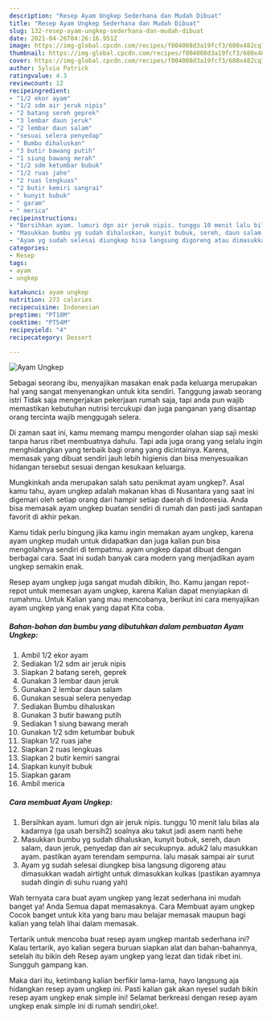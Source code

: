 ```yaml
---
description: "Resep Ayam Ungkep Sederhana dan Mudah Dibuat"
title: "Resep Ayam Ungkep Sederhana dan Mudah Dibuat"
slug: 132-resep-ayam-ungkep-sederhana-dan-mudah-dibuat
date: 2021-04-26T04:26:16.951Z
image: https://img-global.cpcdn.com/recipes/f004008d3a19fcf3/680x482cq70/ayam-ungkep-foto-resep-utama.jpg
thumbnail: https://img-global.cpcdn.com/recipes/f004008d3a19fcf3/680x482cq70/ayam-ungkep-foto-resep-utama.jpg
cover: https://img-global.cpcdn.com/recipes/f004008d3a19fcf3/680x482cq70/ayam-ungkep-foto-resep-utama.jpg
author: Sylvia Patrick
ratingvalue: 4.3
reviewcount: 12
recipeingredient:
- "1/2 ekor ayam"
- "1/2 sdm air jeruk nipis"
- "2 batang sereh geprek"
- "3 lembar daun jeruk"
- "2 lembar daun salam"
- "sesuai selera penyedap"
- " Bumbu dihaluskan"
- "3 butir bawang putih"
- "1 siung bawang merah"
- "1/2 sdm ketumbar bubuk"
- "1/2 ruas jahe"
- "2 ruas lengkuas"
- "2 butir kemiri sangrai"
- " kunyit bubuk"
- " garam"
- " merica"
recipeinstructions:
- "Bersihkan ayam. lumuri dgn air jeruk nipis. tunggu 10 menit lalu bilas ala kadarnya (ga usah bersih2) soalnya aku takut jadi asem nanti hehe"
- "Masukkan bumbu yg sudah dihaluskan, kunyit bubuk, sereh, daun salam, daun jeruk, penyedap dan air secukupnya. aduk2 lalu masukkan ayam. pastikan ayam terendam sempurna. lalu masak sampai air surut"
- "Ayam yg sudah selesai diungkep bisa langsung digoreng atau dimasukkan wadah airtight untuk dimasukkan kulkas (pastikan ayamnya sudah dingin di suhu ruang yah)"
categories:
- Resep
tags:
- ayam
- ungkep

katakunci: ayam ungkep 
nutrition: 273 calories
recipecuisine: Indonesian
preptime: "PT18M"
cooktime: "PT54M"
recipeyield: "4"
recipecategory: Dessert

---
```



![Ayam Ungkep](https://img-global.cpcdn.com/recipes/f004008d3a19fcf3/680x482cq70/ayam-ungkep-foto-resep-utama.jpg)

Sebagai seorang ibu, menyajikan masakan enak pada keluarga merupakan hal yang sangat menyenangkan untuk kita sendiri. Tanggung jawab seorang istri Tidak saja mengerjakan pekerjaan rumah saja, tapi anda pun wajib memastikan kebutuhan nutrisi tercukupi dan juga panganan yang disantap orang tercinta wajib menggugah selera.

Di zaman  saat ini, kamu memang mampu mengorder olahan siap saji meski tanpa harus ribet membuatnya dahulu. Tapi ada juga orang yang selalu ingin menghidangkan yang terbaik bagi orang yang dicintainya. Karena, memasak yang dibuat sendiri jauh lebih higienis dan bisa menyesuaikan hidangan tersebut sesuai dengan kesukaan keluarga. 



Mungkinkah anda merupakan salah satu penikmat ayam ungkep?. Asal kamu tahu, ayam ungkep adalah makanan khas di Nusantara yang saat ini digemari oleh setiap orang dari hampir setiap daerah di Indonesia. Anda bisa memasak ayam ungkep buatan sendiri di rumah dan pasti jadi santapan favorit di akhir pekan.

Kamu tidak perlu bingung jika kamu ingin memakan ayam ungkep, karena ayam ungkep mudah untuk didapatkan dan juga kalian pun bisa mengolahnya sendiri di tempatmu. ayam ungkep dapat dibuat dengan berbagai cara. Saat ini sudah banyak cara modern yang menjadikan ayam ungkep semakin enak.

Resep ayam ungkep juga sangat mudah dibikin, lho. Kamu jangan repot-repot untuk memesan ayam ungkep, karena Kalian dapat menyiapkan di rumahmu. Untuk Kalian yang mau mencobanya, berikut ini cara menyajikan ayam ungkep yang enak yang dapat Kita coba.

<!--inarticleads1-->

##### Bahan-bahan dan bumbu yang dibutuhkan dalam pembuatan Ayam Ungkep:

1. Ambil 1/2 ekor ayam
1. Sediakan 1/2 sdm air jeruk nipis
1. Siapkan 2 batang sereh, geprek
1. Gunakan 3 lembar daun jeruk
1. Gunakan 2 lembar daun salam
1. Gunakan sesuai selera penyedap
1. Sediakan  Bumbu dihaluskan
1. Gunakan 3 butir bawang putih
1. Sediakan 1 siung bawang merah
1. Gunakan 1/2 sdm ketumbar bubuk
1. Siapkan 1/2 ruas jahe
1. Siapkan 2 ruas lengkuas
1. Siapkan 2 butir kemiri sangrai
1. Siapkan  kunyit bubuk
1. Siapkan  garam
1. Ambil  merica




<!--inarticleads2-->

##### Cara membuat Ayam Ungkep:

1. Bersihkan ayam. lumuri dgn air jeruk nipis. tunggu 10 menit lalu bilas ala kadarnya (ga usah bersih2) soalnya aku takut jadi asem nanti hehe
1. Masukkan bumbu yg sudah dihaluskan, kunyit bubuk, sereh, daun salam, daun jeruk, penyedap dan air secukupnya. aduk2 lalu masukkan ayam. pastikan ayam terendam sempurna. lalu masak sampai air surut
1. Ayam yg sudah selesai diungkep bisa langsung digoreng atau dimasukkan wadah airtight untuk dimasukkan kulkas (pastikan ayamnya sudah dingin di suhu ruang yah)




Wah ternyata cara buat ayam ungkep yang lezat sederhana ini mudah banget ya! Anda Semua dapat memasaknya. Cara Membuat ayam ungkep Cocok banget untuk kita yang baru mau belajar memasak maupun bagi kalian yang telah lihai dalam memasak.

Tertarik untuk mencoba buat resep ayam ungkep mantab sederhana ini? Kalau tertarik, ayo kalian segera buruan siapkan alat dan bahan-bahannya, setelah itu bikin deh Resep ayam ungkep yang lezat dan tidak ribet ini. Sungguh gampang kan. 

Maka dari itu, ketimbang kalian berfikir lama-lama, hayo langsung aja hidangkan resep ayam ungkep ini. Pasti kalian gak akan nyesel sudah bikin resep ayam ungkep enak simple ini! Selamat berkreasi dengan resep ayam ungkep enak simple ini di rumah sendiri,oke!.

